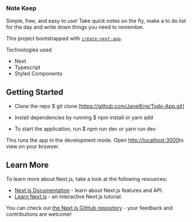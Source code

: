 ### Note Keep

Simple, free, and easy to use! Take quick notes on the fly, make a to do list for the day and write down things you need to remember.

This project bootstrapped with [`create-next-app`](https://github.com/vercel/next.js/tree/canary/packages/create-next-app).

Technologies used

- Next
- Typescript
- Styled Components

## Getting Started

- Clone the repo
  $ git clone [https://github.com/JanetEne/Todo-App.git]

- Install dependencies by running
  $ npm install or yarn add

- To start the application, run
  $ npm run dev or yarn run dev

This runs the app in the development mode.
Open [http://localhost:3000](http://localhost:3000)to view on your browser.

## Learn More

To learn more about Next.js, take a look at the following resources:

- [Next.js Documentation](https://nextjs.org/docs) - learn about Next.js features and API.
- [Learn Next.js](https://nextjs.org/learn) - an interactive Next.js tutorial.

You can check out [the Next.js GitHub repository](https://github.com/vercel/next.js/) - your feedback and contributions are welcome!
